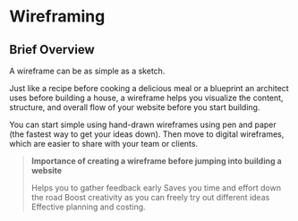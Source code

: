 # Wireframing 
## Brief Overview
A wireframe can be as simple as a sketch. 

Just like a recipe before cooking a delicious meal or a blueprint an architect uses before building a house, a wireframe helps you visualize the content, structure, and overall flow of your website before you start building.

You can start simple using hand-drawn wireframes using pen and paper (the fastest way to get your ideas down). Then move to digital wireframes, which are easier to share with your team or clients.

> **Importance of creating a wireframe before jumping into building a website**  
>  
> Helps you to gather feedback early 
> Saves you time and effort down the road
> Boost creativity as you can freely try out different ideas
> Effective planning and costing.